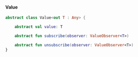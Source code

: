 #### Value

```kotlin [|3|5-7]
abstract class Value<out T : Any> {

    abstract val value: T

    abstract fun subscribe(observer: ValueObserver<T>)

    abstract fun unsubscribe(observer: ValueObserver<T>)
}
```